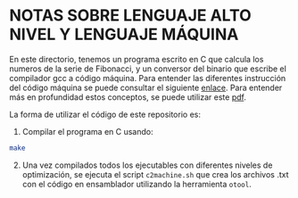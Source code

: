 # NOTAS SOBRE LENGUAJE ALTO NIVEL Y LENGUAJE MÁQUINA

En este directorio, tenemos un programa escrito en C que calcula los numeros de la serie de Fibonacci, y un conversor del binario que escribe el compilador gcc a código máquina. Para entender las diferentes instrucción del código máquina se puede consultar el siguiente [enlace](<https://www.geeksforgeeks.org/machine-instructions/>). Para entender más en profundidad estos conceptos, se puede utilizar este [pdf](./x64_cheatsheet.pdf).

La forma de utilizar el código de este repositorio es:

1. Compilar el programa en C usando:

```sh
make
```

2. Una vez compilados todos los ejecutables con diferentes niveles de optimización, se ejecuta el script ```c2machine.sh``` que crea los archivos .txt con el código en ensamblador utilizando la herramienta ```otool```.

